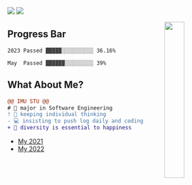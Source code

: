 [![](https://komarev.com/ghpvc/?username=bGZoCg&color=78C2C4&style=flat-square)](https://github.com/antonkomarev/github-profile-views-counter) [![](https://img.shields.io/github/last-commit/bgzo/blog?style=flat-square&color=FEDFE1&label=Blog%20update)](http://blog.bgzo.cc)

<img align="right" width="30%" src="https://media.giphy.com/media/k8kITi9SAwe9JWbUaH/giphy.gif">

## Progress Bar

```
2023 Passed ▓▓▓▓▓░░░░░░░░░░ 36.16%

May  Passed ▓▓▓▓▓▓░░░░░░░░░ 39%
```
## What About Me?

```diff
@@ IMU STU @@
# 📖 major in Software Engineering
! 🤔 keeping individual thinking
- 💻 insisting to push log daily and coding  
+ 🎯 diversity is essential to happiness
```

- [My 2021](https://github.com/bGZoCg/2021)
- [My 2022](https://github.com/bGZoCg/2022)

